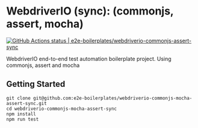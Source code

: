 # WebdriverIO (sync): (commonjs, assert, mocha)

[![GitHub Actions status | e2e-boilerplates/webdriverio-commonjs-assert-sync](https://github.com/e2e-boilerplates/webdriverio-commonjs-mocha-assert-sync/workflows/NodeCI/badge.svg)](https://github.com/e2e-boilerplates/webdriverio-commonjs-mocha-assert-sync/actions?workflow=NodeCI)

WebdriverIO end-to-end test automation boilerplate project. Using commonjs, assert and mocha

## Getting Started

    git clone git@github.com:e2e-boilerplates/webdriverio-commonjs-mocha-assert-sync.git
    cd webdriverio-commonjs-mocha-assert-sync
    npm install
    npm run test
